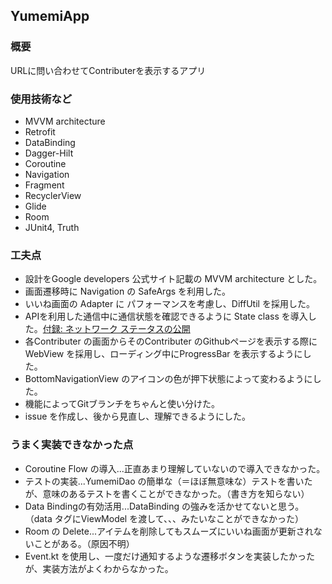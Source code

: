 ## YumemiApp
### 概要
URLに問い合わせてContributerを表示するアプリ

### 使用技術など
- MVVM architecture
- Retrofit
- DataBinding
- Dagger-Hilt
- Coroutine
- Navigation
- Fragment
- RecyclerView
- Glide
- Room
- JUnit4, Truth

### 工夫点
- 設計をGoogle developers 公式サイト記載の MVVM architecture とした。
- 画面遷移時に Navigation の SafeArgs を利用した。
- いいね画面の Adapter に パフォーマンスを考慮し、DiffUtil を採用した。
- APIを利用した通信中に通信状態を確認できるように State class を導入した。[付録: ネットワーク ステータスの公開](https://developer.android.com/jetpack/guide?hl=ja)
- 各Contributer の画面からそのContributer のGithubページを表示する際に WebView を採用し、ローディング中にProgressBar を表示するようにした。
- BottomNavigationView のアイコンの色が押下状態によって変わるようにした。
- 機能によってGitブランチをちゃんと使い分けた。
- issue を作成し、後から見直し、理解できるようにした。

### うまく実装できなかった点
- Coroutine Flow の導入...正直あまり理解していないので導入できなかった。
- テストの実装...YumemiDao の簡単な（＝ほぼ無意味な）テストを書いたが、意味のあるテストを書くことができなかった。（書き方を知らない）
- Data Bindingの有効活用...DataBinding の強みを活かせてないと思う。（data タグにViewModel を渡して、、、みたいなことができなかった）
- Room の Delete...アイテムを削除してもスムーズにいいね画面が更新されないことがある。（原因不明）
- Event.kt を使用し、一度だけ通知するような遷移ボタンを実装したかったが、実装方法がよくわからなかった。
